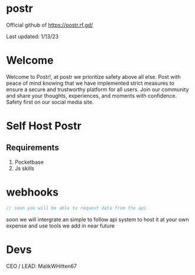 # postr
Official github of https://postr.rf.gd/

Last updated: 1/13/23


# Welcome


 
Welcome to Postr!, at postr we prioritize safety above all else. Post with peace of mind knowing that we have implemented strict measures to ensure a secure and trustworthy platform for all users. Join our community and share your thoughts, experiences, and moments with confidence. Safety first on our social media site.


# Self Host Postr

## Requirements

1. Pocketbase
2. Js skills



# webhooks

 ```js
 // soon you will be able to request data from the api
 
 
 ````
soon we will intergrate an simple to follow api system to host it at your own expense and use tools we add in near future



# Devs

CEO / LEAD: MalikWHitten67
